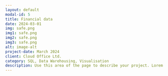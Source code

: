 ```yaml
---
layout: default
modal-id: 5
title: Financial data
date: 2024-03-01
img: safe.png
img1: safe.png
img2: safe.png
img3: safe.png
alt: image-alt
project-date: March 2024
client: Cloud Office Ltd.
category: SQL, Data Warehousing, Visualisation
description: Use this area of the page to describe your project. Lorem ipsum dolor sit amet, consectetur adipisicing elit. Mollitia neque assumenda ipsam nihil, molestias magnam, recusandae quos quis inventore quisquam velit asperiores, vitae? Reprehenderit soluta, eos quod consequuntur itaque. Nam.
---
```

